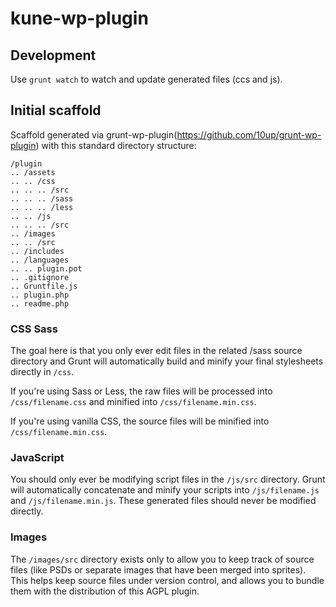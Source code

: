 # kune-wp-plugin


## Development
Use `grunt watch` to watch and update generated files (ccs and js).

## Initial scaffold

Scaffold generated via grunt-wp-plugin(https://github.com/10up/grunt-wp-plugin) with this standard directory structure:

    /plugin
    .. /assets
    .. .. /css
    .. .. .. /src
    .. .. .. /sass
    .. .. .. /less
    .. .. /js
    .. .. .. /src
    .. /images
    .. .. /src
    .. /includes
    .. /languages
    .. .. plugin.pot
    .. .gitignore
    .. Gruntfile.js
    .. plugin.php
    .. readme.php

### CSS Sass

The goal here is that you only ever edit files in the related /sass source directory and Grunt will automatically build and minify your final stylesheets directly in `/css`.

If you're using Sass or Less, the raw files will be processed into `/css/filename.css` and minified into `/css/filename.min.css`.

If you're using vanilla CSS, the source files will be minified into `/css/filename.min.css`.

### JavaScript

You should only ever be modifying script files in the `/js/src` directory.  Grunt will automatically concatenate and minify your scripts into `/js/filename.js` and `/js/filename.min.js`.  These generated files should never be modified directly.

### Images

The `/images/src` directory exists only to allow you to keep track of source files (like PSDs or separate images that have been merged into sprites).  This helps keep source files under version control, and allows you to bundle them with the distribution of this AGPL plugin.
